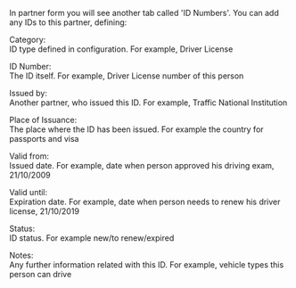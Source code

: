 In partner form you will see another tab called 'ID Numbers'. You can
add any IDs to this partner, defining:

Category:  
ID type defined in configuration. For example, Driver License

ID Number:  
The ID itself. For example, Driver License number of this person

Issued by:  
Another partner, who issued this ID. For example, Traffic National
Institution

Place of Issuance:  
The place where the ID has been issued. For example the country for
passports and visa

Valid from:  
Issued date. For example, date when person approved his driving exam,
21/10/2009

Valid until:  
Expiration date. For example, date when person needs to renew his driver
license, 21/10/2019

Status:  
ID status. For example new/to renew/expired

Notes:  
Any further information related with this ID. For example, vehicle types
this person can drive
